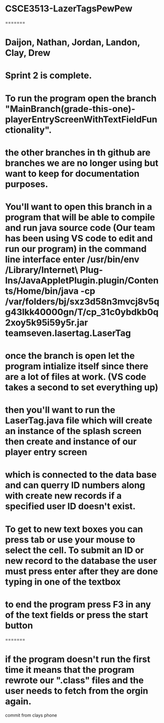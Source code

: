# CSCE3513-LazerTagsPewPew
=======
# Daijon, Nathan, Jordan, Landon, Clay, Drew

# Sprint 2 is complete. 
# To run the program open the branch "MainBranch(grade-this-one)-playerEntryScreenWithTextFieldFunctionality".
# the other branches in th github are branches we are no longer using but want to keep for documentation purposes.
# You'll want to open this branch in a program that will be able to compile and run java source code (Our team has been using VS code to edit and run our program) in the command line interface enter /usr/bin/env /Library/Internet\ Plug-Ins/JavaAppletPlugin.plugin/Contents/Home/bin/java -cp /var/folders/bj/sxz3d58n3mvcj8v5qg43lkk40000gn/T/cp_31c0ybdkb0q2xoy5k95i59y5r.jar teamseven.lasertag.LaserTag

# once the branch is open let the program intialize itself since there are a lot of files at work. (VS code takes a second to set everything up)
# then you'll want to run the LaserTag.java file which will create an instance of the splash screen then create and instance of our player entry screen
# which is connected to the data base and can querry ID numbers along with create new records if a specified user ID doesn't exist.
# To get to new text boxes you can press tab or use your mouse to select the cell. To submit an ID or new record to the database the user must press enter after they are done typing in one of the textbox

# to end the program press F3 in any of the text fields or press the start button
=======
# if the program doesn't run the first time it means that the program rewrote our ".class" files and the user needs to fetch from the orgin again.

commit from clays phone
